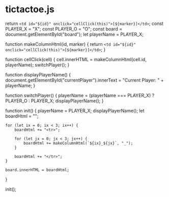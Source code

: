 # tictactoe.js
return `<td id="${id}" onclick="cellClick(this)">[${marker}]</td>`;
const PLAYER_X = "X";
const PLAYER_O = "O";
const board = document.getElementById("board");
let playerName = PLAYER_X;

function makeColumnHtml(id, marker) {
    return `<td id="${id}" onclick="cellClick(this)">[${marker}]</td>`;
}

function cellClick(cell) {
    cell.innerHTML = makeColumnHtml(cell.id, playerName);
    switchPlayer();
}

function displayPlayerName() {
    document.getElementById("currentPlayer").innerText = "Current Player: " + playerName;
}

function switchPlayer() {
    playerName = (playerName === PLAYER_X) ? PLAYER_O : PLAYER_X;
    displayPlayerName();
}

function init() {
    playerName = PLAYER_X;
    displayPlayerName();
    let boardHtml = "";

    for (let ix = 0; ix < 3; ix++) {
        boardHtml += "<tr>";

        for (let jx = 0; jx < 3; jx++) {
            boardHtml += makeColumnHtml(`${ix}_${jx}`, "_");
        }

        boardHtml += "</tr>";
    }

    board.innerHTML = boardHtml;
}

init();
